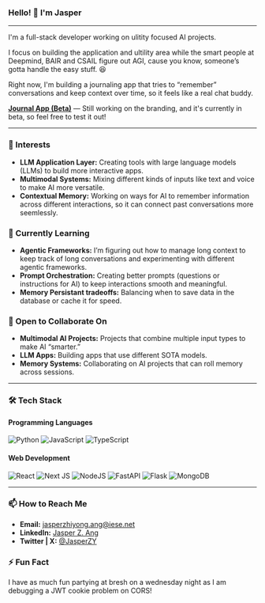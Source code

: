 
###  Hello! 👋 I'm Jasper 

---

I'm a full-stack developer working on ulitity focused AI projects. 

I focus on building the application and ultility area while the smart people at Deepmind, BAIR and CSAIL figure out AGI, cause you know, someone’s gotta handle the easy stuff. 😆

Right now, I'm building a journaling app that tries to “remember” conversations and keep context over time, so it feels like a real chat buddy.

[**Journal App (Beta)**](https://journal-app-two-pi.vercel.app/) — Still working on the branding, and it's currently in beta, so feel free to test it out!

---

### 👀 Interests
- **LLM Application Layer:** Creating tools with large language models (LLMs) to build more interactive apps.
- **Multimodal Systems:** Mixing different kinds of inputs like text and voice to make AI more versatile.
- **Contextual Memory:** Working on ways for AI to remember information across different interactions, so it can connect past conversations more seemlessly.

### 🌱 Currently Learning
- **Agentic Frameworks:** I’m figuring out how to manage long context to keep track of long conversations and experimenting with different agentic frameworks.
- **Prompt Orchestration:** Creating better prompts (questions or instructions for AI) to keep interactions smooth and meaningful.
- **Memory Persistant tradeoffs:** Balancing when to save data in the database or cache it for speed.

### 💞️ Open to Collaborate On
- **Multimodal AI Projects:** Projects that combine multiple input types to make AI “smarter.”
- **LLM Apps:** Building apps that use different SOTA models.
- **Memory Systems:** Collaborating on AI projects that can roll memory across sessions.

---

### 🛠️ Tech Stack

#### Programming Languages
![Python](https://img.shields.io/badge/python-3670A0?style=for-the-badge&logo=python&logoColor=ffdd54)
![JavaScript](https://img.shields.io/badge/javascript-%23323330.svg?style=for-the-badge&logo=javascript&logoColor=%23F7DF1E) 
![TypeScript](https://img.shields.io/badge/typescript-%23007ACC.svg?style=for-the-badge&logo=typescript&logoColor=white) 

#### Web Development
![React](https://img.shields.io/badge/react-%2320232a.svg?style=for-the-badge&logo=react&logoColor=%2361DAFB) 
![Next JS](https://img.shields.io/badge/Next-black?style=for-the-badge&logo=next.js&logoColor=white) 
![NodeJS](https://img.shields.io/badge/node.js-6DA55F?style=for-the-badge&logo=node.js&logoColor=white)
![FastAPI](https://img.shields.io/badge/FastAPI-009688?style=for-the-badge&logo=fastapi&logoColor=white)
![Flask](https://img.shields.io/badge/Flask-000000?style=for-the-badge&logo=flask&logoColor=white)
![MongoDB](https://img.shields.io/badge/MongoDB-4EA94B?style=for-the-badge&logo=mongodb&logoColor=white)

---

### 📫 How to Reach Me
- **Email:** [jasperzhiyong.ang@iese.net](mailto:jasperzhiyong.ang@iese.net)
- **LinkedIn:** [Jasper Z. Ang](https://www.linkedin.com/in/jasper-z-ang/)
- **Twitter | X:** [@JasperZY](https://x.com/JasperZY)

### ⚡ Fun Fact
I have as much fun partying at bresh on a wednesday night as I am debugging a JWT cookie problem on CORS!

